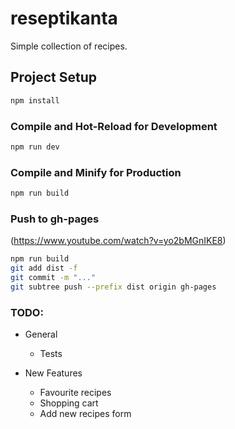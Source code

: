 # reseptikanta

Simple collection of recipes.

## Project Setup

```sh
npm install
```

### Compile and Hot-Reload for Development

```sh
npm run dev
```

### Compile and Minify for Production

```sh
npm run build
```

### Push to gh-pages

(https://www.youtube.com/watch?v=yo2bMGnIKE8)

```sh
npm run build
git add dist -f
git commit -m "..."
git subtree push --prefix dist origin gh-pages
```

### TODO:
- General
  - Tests

- New Features
  - Favourite recipes
  - Shopping cart
  - Add new recipes form

